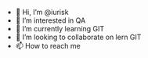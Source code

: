 - 👋 Hi, I’m @iurisk
- 👀 I’m interested in QA
- 🌱 I’m currently learning GIT
- 💞️ I’m looking to collaborate on lern GIT
- 📫 How to reach me

<!---
iurisk/iurisk is a ✨ special ✨ repository because its `README.md` (this file) appears on your GitHub profile.
You can click the Preview link to take a look at your changes.
--->
